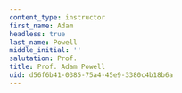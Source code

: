 ```yaml
---
content_type: instructor
first_name: Adam
headless: true
last_name: Powell
middle_initial: ''
salutation: Prof.
title: Prof. Adam Powell
uid: d56f6b41-0385-75a4-45e9-3380c4b18b6a
---
```


